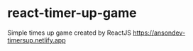 # react-timer-up-game
Simple times up game created by ReactJS
https://ansondev-timersup.netlify.app
